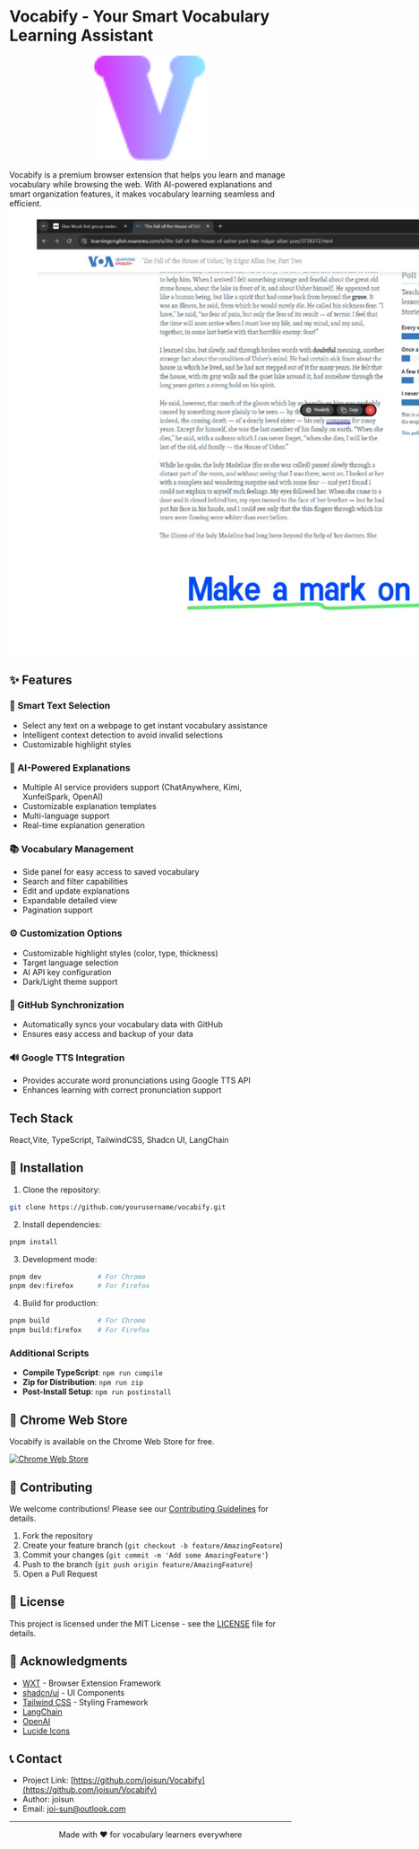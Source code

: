 # Vocabify - Your Smart Vocabulary Learning Assistant

<p align="center">
  <img src="./README.assets/wxt.svg" alt="Vocabify Logo" width="200"/>
</p>
Vocabify is a premium browser extension that helps you learn and manage vocabulary while browsing the web. With AI-powered explanations and smart organization features, it makes vocabulary learning seamless and efficient.

<div style="overflow: hidden;width: 1280px;height: 800px;">
   <div style="height: 100%;display: flex; gap: 1em; overflow-x: scroll;">
     <img style="height: 100%;" src="./README.assets/1.jpg" alt="" />
     <img style="height: 100%;" src="./README.assets/2.jpg" alt="" />
     <img style="height: 100%;" src="./README.assets/3.jpg" alt="" />
     <img style="height: 100%;" src="./README.assets/4.jpg" alt="" />
     <img style="height: 100%;" src="./README.assets/5.jpg" alt="" />
     <img style="height: 100%;" src="./README.assets/6.jpg" alt="" />
   </div>
 </div>

## ✨ Features

### 🎯 Smart Text Selection
- Select any text on a webpage to get instant vocabulary assistance
- Intelligent context detection to avoid invalid selections
- Customizable highlight styles

### 🤖 AI-Powered Explanations
- Multiple AI service providers support (ChatAnywhere, Kimi, XunfeiSpark, OpenAI)
- Customizable explanation templates
- Multi-language support
- Real-time explanation generation

### 📚 Vocabulary Management
- Side panel for easy access to saved vocabulary
- Search and filter capabilities
- Edit and update explanations
- Expandable detailed view
- Pagination support

### ⚙️ Customization Options
- Customizable highlight styles (color, type, thickness)
- Target language selection
- AI API key configuration
- Dark/Light theme support

### 🔄 GitHub Synchronization
- Automatically syncs your vocabulary data with GitHub
- Ensures easy access and backup of your data

### 🔊 Google TTS Integration
- Provides accurate word pronunciations using Google TTS API
- Enhances learning with correct pronunciation support

## Tech Stack

 React,Vite, TypeScript, TailwindCSS, Shadcn UI, LangChain



## 🚀 Installation

1. Clone the repository:
```bash
git clone https://github.com/yourusername/vocabify.git
```

2. Install dependencies:
```bash
pnpm install
```

3. Development mode:
```bash
pnpm dev              # For Chrome
pnpm dev:firefox      # For Firefox
```

4. Build for production:
```bash
pnpm build            # For Chrome
pnpm build:firefox    # For Firefox
```

### Additional Scripts

- **Compile TypeScript**: `npm run compile`
- **Zip for Distribution**: `npm run zip`
- **Post-Install Setup**: `npm run postinstall`

## 🛒 Chrome Web Store

Vocabify is available on the Chrome Web Store for free. 

[![Chrome Web Store](path/to/chrome-web-store-badge.png)](https://chrome.google.com/webstore/detail/vocabify/your-extension-id)





## 🤝 Contributing

We welcome contributions! Please see our [Contributing Guidelines](CONTRIBUTING.md) for details.

1. Fork the repository
2. Create your feature branch (`git checkout -b feature/AmazingFeature`)
3. Commit your changes (`git commit -m 'Add some AmazingFeature'`)
4. Push to the branch (`git push origin feature/AmazingFeature`)
5. Open a Pull Request



## 📝 License

This project is licensed under the MIT License - see the [LICENSE](LICENSE) file for details.

## 🙏 Acknowledgments

- [WXT](https://wxt.dev/) - Browser Extension Framework
- [shadcn/ui](https://ui.shadcn.com/) - UI Components
- [Tailwind CSS](https://tailwindcss.com/) - Styling Framework
- [LangChain](https://github.com/langchain/langchain)
- [OpenAI](https://github.com/openai/openai)
- [Lucide Icons](https://lucide.dev/)

## 📞 Contact

- Project Link: [https://github.com/joisun/Vocabify](https://github.com/joisun/Vocabify)
- Author: joisun
- Email: joi-sun@outlook.com

---

<p align="center">Made with ❤️ for vocabulary learners everywhere</p>